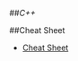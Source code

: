 ##_C++_

##Cheat Sheet
- [Cheat Sheet](http://www.dreamincode.net/downloads/ref_sheets/cpp_reference_sheet.pdf)